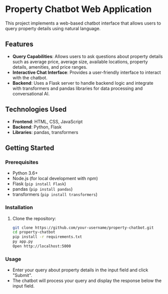 # Property Chatbot Web Application

This project implements a web-based chatbot interface that allows users to query property details using natural language.

## Features

- **Query Capabilities**: Allows users to ask questions about property details such as average price, average size, available locations, property details, amenities, and price ranges.
- **Interactive Chat Interface**: Provides a user-friendly interface to interact with the chatbot.
- **Backend**: Uses a Flask server to handle backend logic and integrate with transformers and pandas libraries for data processing and conversational AI.

## Technologies Used

- **Frontend**: HTML, CSS, JavaScript
- **Backend**: Python, Flask
- **Libraries**: pandas, transformers

## Getting Started

### Prerequisites

- Python 3.6+
- Node.js (for local development with npm)
- Flask (`pip install Flask`)
- pandas (`pip install pandas`)
- transformers (`pip install transformers`)

### Installation

1. Clone the repository:

   ```bash
   git clone https://github.com/your-username/property-chatbot.git
   cd property-chatbot
   pip install -r requirements.txt
   py app.py
   Open http://localhost:5000
   ```

  ### Usage
- Enter your query about property details in the input field and click "Submit".
- The chatbot will process your query and display the response below the input field.
